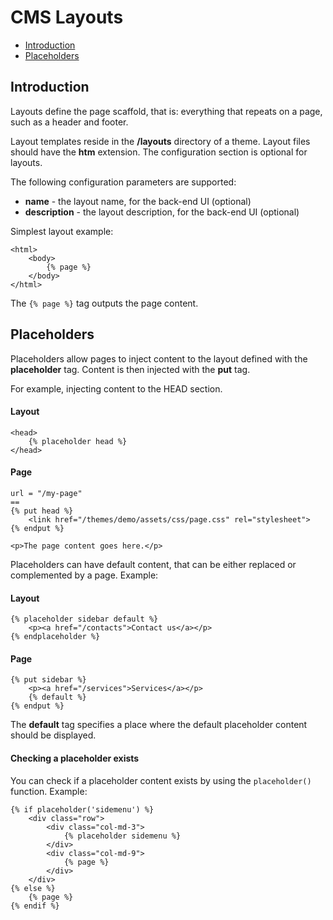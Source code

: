 # CMS Layouts

- [Introduction](#introduction)
- [Placeholders](#placeholders)



<a name="introduction"></a>
## Introduction

Layouts define the page scaffold, that is: everything that repeats on a page, such as a header and footer.

Layout templates reside in the **/layouts** directory of a theme. Layout files should have the **htm** extension. The configuration section is optional for layouts. 

The following configuration parameters are supported:

- **name** - the layout name, for the back-end UI (optional)
- **description** - the layout description, for the back-end UI (optional)

Simplest layout example:

    <html>
        <body>
            {% page %}
        </body>
    </html>

The `{% page %}` tag outputs the page content.



<a name="placeholders"></a>
## Placeholders

Placeholders allow pages to inject content to the layout defined with the **placeholder** tag. Content is then injected with the **put** tag.

For example, injecting content to the HEAD section.

#### Layout

    <head>
        {% placeholder head %}
    </head>

#### Page

    url = "/my-page"
    ==
    {% put head %}
        <link href="/themes/demo/assets/css/page.css" rel="stylesheet">
    {% endput %}

    <p>The page content goes here.</p>

Placeholders can have default content, that can be either replaced or complemented by a page. Example:

#### Layout

    {% placeholder sidebar default %}
        <p><a href="/contacts">Contact us</a></p>
    {% endplaceholder %}

#### Page

    {% put sidebar %}
        <p><a href="/services">Services</a></p>
        {% default %}
    {% endput %}

The **default** tag specifies a place where the default placeholder content should be displayed.

#### Checking a placeholder exists

You can check if a placeholder content exists by using the `placeholder()` function. Example:

    {% if placeholder('sidemenu') %}
        <div class="row">
            <div class="col-md-3">
                {% placeholder sidemenu %}
            </div>
            <div class="col-md-9">
                {% page %}
            </div>
        </div>
    {% else %}
        {% page %}
    {% endif %}
